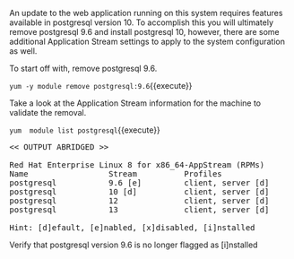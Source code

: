An update to the web application running on this system requires features available in postgresql version 10.
To accomplish this you will ultimately remove postgresql 9.6 and install postgresql 10, however, there are some
additional Application Stream settings to apply to the system configuration as well.

To start off with, remove postgresql 9.6.

`yum -y module remove postgresql:9.6`{{execute}}

Take a look at the Application Stream information for the machine to validate the removal.

`yum  module list postgresql`{{execute}}

<pre class="file">
<< OUTPUT ABRIDGED >>

Red Hat Enterprise Linux 8 for x86_64-AppStream (RPMs)
Name                 Stream          Profiles          
postgresql           9.6 [e]         client, server [d]
postgresql           10 [d]          client, server [d]
postgresql           12              client, server [d]
postgresql           13              client, server [d]

Hint: [d]efault, [e]nabled, [x]disabled, [i]nstalled
</pre>

Verify that postgresql version 9.6 is no longer flagged as [i]nstalled
